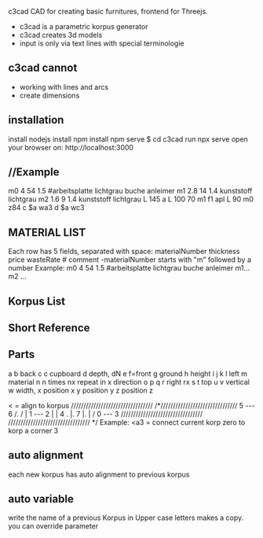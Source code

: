 c3cad
CAD for creating basic furnitures, frontend for Threejs.
- c3cad is a parametric korpus generator
- c3cad creates 3d models
- input is only via text lines with special terminologie

c3cad cannot
-------------
- working with lines and arcs
- create dimensions

installation
---
install nodejs
install npm
install npm serve
$ cd c3cad
run npx serve
open your browser on: 
http://localhost:3000

//Example 
------
m0 4 54 1.5 #arbeitsplatte lichtgrau buche anleimer
m1 2.8 14 1.4 kunststoff lichtgrau
m2 1.6 9 1.4 kunststoff lichtgrau
L 145
a L 100 70 m1 f1
apl L 90 m0 z84
c $a wa3
d $a wc3

MATERIAL LIST
--------------
Each row has 5 fields, separated with space:
materialNumber thickness price wasteRate # comment
-materialNumber starts with "m" followed by a number
Example:
m0 4 54 1.5 #arbeitsplatte lichtgrau buche anleimer
m1...
m2
...

Korpus List
--

Short Reference
---------------

Parts 
--

a
b back
c
c cupboard
d depth, dN
e
f=front
g ground
h height 
i
j
k
l left
m material
n n times
nx repeat in x direction
o
p
q
r right
rx 
s
t top
u
v vertical
w width,
x position x
y position y
z position z

< =   align to korpus
    /////////////////////////////////
    /*///////////////////////////////
                   5 --- 6
                 /.    / |
                1 --- 2  |
                | 4 . |. 7
                |.    | /
                0 --- 3 
    /////////////////////////////////
    /////////////////////////////////
    */
    Example: <a3 = connect current korp zero 
    to korp a corner 3

auto alignment
--------------
each new korpus has auto alignment
to previous korpus

auto variable
-------------
write the name of a previous Korpus
in Upper case letters makes a copy.
you can override parameter
